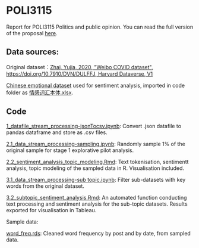 # POLI3115

Report for POLI3115 Politics and public opinion. You can read the full version of the proposal [here](https://github.com/Yvonne27Jin/POLI3115/blob/main/Final%20Research%20Proposal.pdf).

## Data sources:

Original dataset：[Zhai, Yujia, 2020, "Weibo COVID dataset", https://doi.org/10.7910/DVN/DULFFJ, Harvard Dataverse, V1](https://dataverse.harvard.edu/dataset.xhtml?persistentId=doi:10.7910/DVN/DULFFJ)

[Chinese emotional dataset](http://ir.dlut.edu.cn/info/1013/1142.htm) used for sentiment analysis, imported in code folder as [情感词汇本体.xlsx](https://github.com/Yvonne27Jin/POLI3115/blob/main/code/情感词汇本体.xlsx).



## Code

[1_datafile_stream_processing-jsonTocsv.ipynb](https://github.com/Yvonne27Jin/POLI3115/blob/main/code/1_datafile_stream_processing-jsonTocsv.ipynb): Convert .json datafile to pandas dataframe and store as .csv files.

[2.1_data_stream_processing-sampling.ipynb](https://github.com/Yvonne27Jin/POLI3115/blob/main/code/2.1_data_stream_processing-sampling.ipynb): Randomly sample 1% of the original sample for stage 1 explorative pilot analysis.

[2.2_sentiment_analysis_topic_modeling.Rmd](https://github.com/Yvonne27Jin/POLI3115/blob/main/code/2.2_sentiment_analysis_topic_modeling.Rmd): Text tokenisation, sentimentt analysis, topic modeling of the sampled data in R. Visualisation included.

[3.1_data_stream_processing-sub topic.ipynb](https://github.com/Yvonne27Jin/POLI3115/blob/main/code/3.1_data_stream_processing-subtopic.ipynb): Filter sub-datasets with key words from the original dataset.

[3.2_subtopic_sentiment_analysis.Rmd](https://github.com/Yvonne27Jin/POLI3115/blob/main/code/3.2_subtopic_sentiment_analysis.Rmd): An automated function conducting text processing and sentiment analysis for the sub-topic datasets. Results exported for visualisation in Tableau.



Sample data:

[word_freq.rds](https://github.com/Yvonne27Jin/POLI3115/blob/main/code/word_freq.rds): Cleaned word frequency by post and by date, from sampled data.



